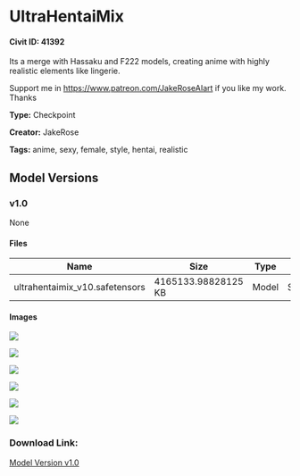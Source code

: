 # UltraHentaiMix

#### Civit ID: 41392

<p>Its a merge with Hassaku and F222 models, creating anime with highly realistic elements like lingerie.</p><p></p><p>Support me in <a target="_blank" rel="ugc" href="https://www.patreon.com/JakeRoseAIart">https://www.patreon.com/JakeRoseAIart</a> if you like my work. Thanks</p>

**Type:** Checkpoint

**Creator:** JakeRose

**Tags:** anime, sexy, female, style, hentai, realistic

## Model Versions

### v1.0

None

#### Files

| Name | Size | Type | Format | Download Url | AutoV1 | AutoV2 | SHA256 | CRC32 | BLAKE3 |
| --- | --- | --- | --- | --- | --- | --- | --- | --- | --- |
| ultrahentaimix_v10.safetensors | 4165133.98828125 KB | Model | SafeTensor | https://civitai.com/api/download/models/46317 | 831E3D8B | 97771A5763 | 97771A576359A1BBDD6DB748941AA84E4E81BA9B1099578E115611532587C1F7 | E1FBFF68 | 07B3D84144BABDFE7D7BD45A6E9E082D751E985CBF5ECAB8ED1A700657A98238 |

#### Images

<p><img src="https://image.civitai.com/xG1nkqKTMzGDvpLrqFT7WA/651f31b3-26e3-41b9-8a57-38b691482a00/width=450/515690.jpeg" /></p>

<p><img src="https://image.civitai.com/xG1nkqKTMzGDvpLrqFT7WA/a2c7ab1a-9c7e-4306-3dc5-4b53c8b38600/width=450/501578.jpeg" /></p>

<p><img src="https://image.civitai.com/xG1nkqKTMzGDvpLrqFT7WA/68f724ca-ad17-4bd0-67b5-ced26eb8ae00/width=450/501864.jpeg" /></p>

<p><img src="https://image.civitai.com/xG1nkqKTMzGDvpLrqFT7WA/c6401980-e79d-4b13-99ec-53d87fd9f000/width=450/515689.jpeg" /></p>

<p><img src="https://image.civitai.com/xG1nkqKTMzGDvpLrqFT7WA/3f405168-5a2f-447f-ca0b-b5efd231bd00/width=450/515691.jpeg" /></p>

<p><img src="https://image.civitai.com/xG1nkqKTMzGDvpLrqFT7WA/3f3f1a66-a197-4363-8672-6aebd8313000/width=450/502841.jpeg" /></p>

### Download Link:

[Model Version v1.0](https://civitai.com/api/download/models/46317)

